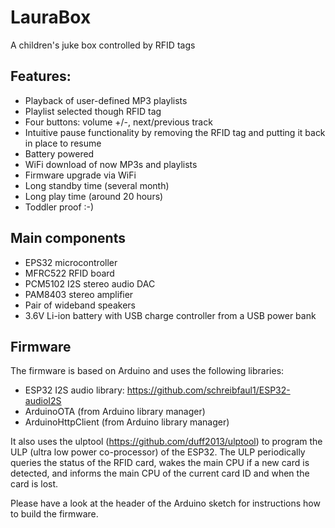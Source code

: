 # LauraBox
A children's juke box controlled by RFID tags

## Features:
* Playback of user-defined MP3 playlists
* Playlist selected though RFID tag
* Four buttons: volume +/-, next/previous track
* Intuitive pause functionality by removing the RFID tag and putting it back in place to resume
* Battery powered
* WiFi download of now MP3s and playlists
* Firmware upgrade via WiFi
* Long standby time (several month)
* Long play time (around 20 hours)
* Toddler proof :-)

## Main components
* EPS32 microcontroller
* MFRC522 RFID board
* PCM5102 I2S stereo audio DAC
* PAM8403 stereo amplifier
* Pair of wideband speakers
* 3.6V Li-ion battery with USB charge controller from a USB power bank

## Firmware

The firmware is based on Arduino and uses the following libraries:
* ESP32 I2S audio library: https://github.com/schreibfaul1/ESP32-audioI2S
* ArduinoOTA (from Arduino library manager)
* ArduinoHttpClient (from Arduino library manager)

It also uses the ulptool (https://github.com/duff2013/ulptool) to program the ULP (ultra low power co-processor) of the ESP32. The ULP periodically queries the status of the RFID card, wakes the main CPU if a new card is detected, and informs the main CPU of the current card ID and when the card is lost.

Please have a look at the header of the Arduino sketch for instructions how to build the firmware.

##

